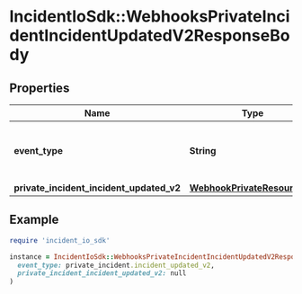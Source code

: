 # IncidentIoSdk::WebhooksPrivateIncidentIncidentUpdatedV2ResponseBody

## Properties

| Name | Type | Description | Notes |
| ---- | ---- | ----------- | ----- |
| **event_type** | **String** | What type of event is this webhook for? |  |
| **private_incident_incident_updated_v2** | [**WebhookPrivateResourceV2**](WebhookPrivateResourceV2.md) |  |  |

## Example

```ruby
require 'incident_io_sdk'

instance = IncidentIoSdk::WebhooksPrivateIncidentIncidentUpdatedV2ResponseBody.new(
  event_type: private_incident.incident_updated_v2,
  private_incident_incident_updated_v2: null
)
```

